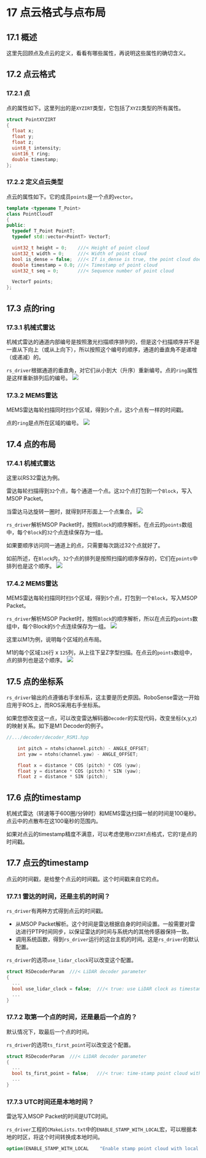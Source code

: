 
# **17 点云格式与点布局**

## 17.1 概述

这里先回顾点及点云的定义，看看有哪些属性，再说明这些属性的确切含义。



## 17.2 点云格式

### 17.2.1 点

点的属性如下。这里列出的是`XYZIRT`类型，它包括了`XYZI`类型的所有属性。

```c++
struct PointXYZIRT
{
  float x;
  float y;
  float z;
  uint8_t intensity;
  uint16_t ring;
  double timestamp;
};
```

### 17.2.2 定义点云类型

点云的属性如下。它的成员`points`是一个点的`vector`。

```c++
template <typename T_Point>
class PointCloudT
{
public:
  typedef T_Point PointT;
  typedef std::vector<PointT> VectorT;

  uint32_t height = 0;    ///< Height of point cloud
  uint32_t width = 0;     ///< Width of point cloud
  bool is_dense = false;  ///< If is_dense is true, the point cloud does not contain NAN points
  double timestamp = 0.0; ///< Timestamp of point cloud
  uint32_t seq = 0;       ///< Sequence number of point cloud

  VectorT points;
};
```



## 17.3 点的ring

### 17.3.1 机械式雷达

机械式雷达的通道内部编号是按照激光扫描顺序排列的，但是这个扫描顺序并不是一直从下向上（或从上向下），所以按照这个编号的顺序，通道的垂直角不是递增（或递减）的。

`rs_driver`根据通道的垂直角，对它们从小到大（升序）重新编号。点的`ring`属性是这样重新排列后的编号。
![](./img/17_01_mech_lasers.png)


### 17.3.2 MEMS雷达

MEMS雷达每轮扫描同时扫`5`个区域，得到`5`个点，这`5`个点有一样的时间戳。

点的`ring`是点所在区域的编号。
![](./img/17_02_mems_lasers.png)



## 17.4 点的布局

### 17.4.1 机械式雷达

这里以RS32雷达为例。

雷达每轮扫描得到`32`个点，每个通道一个点。这`32`个点打包到一个`Block`，写入MSOP Packet。

当雷达马达旋转一圈时，就得到环形面上一个点集合。
![](./img/17_03_mech_lasers_and_points.png)



`rs_driver`解析MSOP Packet时，按照`Block`的顺序解析。在点云的`points`数组中，每个`Block`的`32`个点连续保存为一组。

如果要顺序访问同一通道上的点，只需要每次跳过32个点就好了。

如前所述，在`Block`内，`32`个点的排列是按照扫描的顺序保存的，它们在`points`中排列也是这个顺序。
![](./img/17_04_mech_points.png)

### 17.4.2 MEMS雷达

MEMS雷达每轮扫描同时扫`5`个区域，得到`5`个点，打包到一个`Block`，写入MSOP Packet。

`rs_driver`解析MSOP Packet时，按照`Block`的顺序解析，所以在点云的`points`数组中，每个Block的`5`个点连续保存为一组。
![](./img/17_05_mems_lasers_and_points.png)



这里以M1为例，说明每个区域的点布局。

M1的每个区域`126`行 x `125`列，从上往下呈Z字型扫描。在点云的`points`数组中，点的排列也是这个顺序。
![](./img/17_06_mems_points.png)



## 17.5 点的坐标系

`rs_driver`输出的点遵循右手坐标系，这主要是历史原因。RoboSense雷达一开始应用于ROS上，而ROS采用右手坐标系。

如果您想改变这一点，可以改变雷达解码器`Decoder`的实现代码，改变坐标(x,y,z)的映射关系。如下是M1 Decoder的例子。

```c++
//.../decoder/decoder_RSM1.hpp

    int pitch = ntohs(channel.pitch) - ANGLE_OFFSET;
    int yaw = ntohs(channel.yaw) - ANGLE_OFFSET;

    float x = distance * COS (pitch) * COS (yaw);
    float y = distance * COS (pitch) * SIN (yaw);
    float z = distance * SIN (pitch);
```



## 17.6 点的timestamp

机械式雷达（转速等于600圈/分钟时）和MEMS雷达扫描一帧的时间是100毫秒。点云中的点散布在这100毫秒的范围内。

如果对点云的timestamp精度不满意，可以考虑使用`XYZIRT`点格式，它的`T`是点的时间戳。



## 17.7 点云的timestamp

点云的时间戳，是给整个点云的时间戳。这个时间戳来自它的点。



### 17.7.1 雷达的时间，还是主机的时间？

`rs_driver`有两种方式得到点云的时间戳。

+ 从MSOP Packet解析。这个时间是雷达根据自身的时间设置。一般需要对雷达进行PTP时间同步，以保证雷达的时间与系统内的其他传感器保持一致。
+ 调用系统函数，得到`rs_driver`运行的这台主机的时间。这是`rs_driver`的默认配置。

`rs_driver`的选项`use_lidar_clock`可以改变这个配置。

```c++
struct RSDecoderParam  ///< LiDAR decoder parameter
{
  ...
  bool use_lidar_clock = false;  ///< true: use LiDAR clock as timestamp; false: use system clock as timestamp
  ...
}
```

### 17.7.2 取第一个点的时间，还是最后一个点的？

默认情况下，取最后一个点的时间。

`rs_driver`的选项`ts_first_point`可以改变这个配置。

```c++
struct RSDecoderParam  ///< LiDAR decoder parameter
{
  ...
  bool ts_first_point = false;   ///< true: time-stamp point cloud with the first point; false: with the last point;
  ...
}
```

### 17.7.3 UTC时间还是本地时间？

雷达写入MSOP Packet的时间是UTC时间。

`rs_driver`工程的`CMakeLists.txt`中的`ENABLE_STAMP_WITH_LOCAL`宏，可以根据本地的时区，将这个时间转换成本地时间。

```cmake
option(ENABLE_STAMP_WITH_LOCAL    "Enable stamp point cloud with local time" OFF)
```

